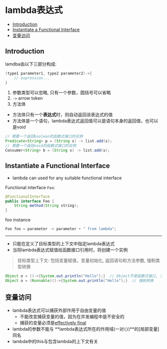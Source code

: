 # lambda表达式

- [Introduction](#introduction)
- [Instantiate a Functional Interface](#instantiate-a-functional-interface)
- [变量访问](#变量访问)

## Introduction

lamdba由以下三部分构成:

```java
(type1 parameter1, type2 parameter2)->{
    // expression...
}
```

1. 参数类型可以忽略, 只有一个参数，圆括号可以省略
2. `->` arrow token
3. 方法体

- 方法体只有一个**表达式**时，则自动返回该表达式的值
- 方法体是一个语句，lambda表达式返回值可以是语句本身的返回值，也可以是void

```java
// 需要一个返回boolean的函数式接口的实例
Predicate<String> p = (String s) -> list.add(s);
// 需要一个返回void的函数式接口的实例
Consumer<String> b = (String s) -> list.add(s);
```

## Instantiate a Functional Interface

- lambda can used for any suitable functional interface

Functional interface `Foo`:

```java
@FunctionalInterface
public interface Foo {
    String method(String string);
}
```

foo instance

```java
Foo foo = parameter -> parameter + " from lambda";
```

***

- 只能在定义了目标类型的上下文中指定lambda表达式
- 当将lambda表达式赋值给函数接口引用时，将创建一个实例

> 目标类型上下文: 包括变量赋值，变量初始化, 返回语句和方法参数, 强制类型转换

```java
Object o = ()->{System.out.println("Hello");}  // Object不是函数式接口, 无法根据上下文推断出lambda的类型
Object o = (Runnable)()->{System.out.println("Hello");}  // 强制转换
```

## 变量访问

- lambda表达式可以捕获外部作用于自由变量的值
  - 不能改变捕获变量的值，因为在并发编程中是不安全的
  - 捕获的变量必须是[effectively final](java-keyword-final.md)
- lambda的参数不能与 **lambda表达式所在的作用域(一对`{}`)**的[局部变量]同名
- lambda中的this与包含lambda的上下文有关